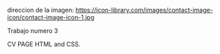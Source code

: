 direccion de la imagen: https://icon-library.com/images/contact-image-icon/contact-image-icon-1.jpg

Trabajo numero 3

CV PAGE HTML and CSS.
